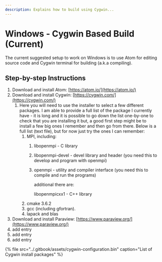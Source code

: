 ```yaml
---
description: Explains how to build using Cygwin...
---
```


# Windows - Cygwin Based Build \(Current\)

The current suggested setup to work on Windows is to use Atom for editing source code and Cygwin terminal for building \(a.k.a compiling\). 

## Step-by-step Instructions

1. Download and install Atom: [https://atom.io/](https://atom.io/)
2. Download and install Cygwin: [https://cygwin.com/](https://cygwin.com/) 
   1. Here you will need to use the installer to select a few different packages. I am able to provide a full list of the package I currently have - it is long and it is possible to go down the list one-by-one to check that you are installing it but, a good first step might be to install a few big ones I remember and then go from there. Below is a full list \(text file\), but for now just try the ones I can remember:  
      1. MPI, including: 
         1. libopenmpi              -   C library 
         2. libopenmpi-devel   - devel library and header \(you need this to develop and program with openmpi\) 
         3. openmpi                  -  utility and compiler interface \(you need         this to compile and run the programs\)  


            additional there are:  


            libopenmpicxx1  -   C++ library  
      2. cmake 3.6.2 
      3. gcc \(including gfortran\). 
      4. lapack and blas 
3. Download and install Paraview: [https://www.paraview.org/](https://www.paraview.org/)
4. add entry
5. add entry
6. add entry 

{% file src="../.gitbook/assets/cygwin-configuration.bin" caption="List of Cygwin install packages" %}


